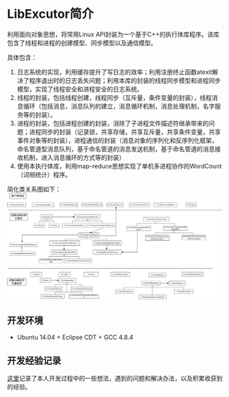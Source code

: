 # LibExcutor简介  
利用面向对象思想，将常用Linux API封装为一个基于C++的执行体库程序。该库包含了线程和进程的创建模型、同步模型以及通信模型。 

具体包含：

1. 日志系统的实现，利用缓存提升了写日志的效率；利用注册终止函数atexit解决了程序退出时的日志丢失问题；利用本库的封装的线程同步模型和进程同步模型，实现了线程安全和进程安全的日志系统。
2. 线程的封装，包括线程创建，线程同步（互斥量，条件变量的封装），线程消息循环（包括消息，消息队列的建立，消息循环机制，消息处理机制，名字服务等的封装）。 
3. 进程的封装，包括进程创建的封装，消除了子进程文件描述符继承带来的问题；进程同步的封装（记录锁，共享存储，共享互斥量，共享条件变量，共享事件对象等的封装），进程通信的封装（消息对象的序列化和反序列化框架，命名管道型消息队列，基于命名管道的消息发送机制，基于命名管道的消息接收机制，进入消息循环的方式等的封装）
4. 使用本执行体库，利用map-reduce思想实现了单机多进程协作的WordCount（词频统计）程序。

简化类关系图如下：
![简化类关系图](https://github.com/bohaoist/LibExcutor/blob/master/class_diagram.png)

## 开发环境
- Ubuntu 14.04 + Eclipse CDT + GCC 4.8.4   

## 开发经验记录  
[这里](https://github.com/bohaoist/LibExcutor/blob/master/RECORD.txt)记录了本人开发过程中的一些想法，遇到的问题和解决办法，以及积累收获到的经验。 
